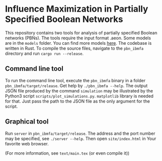 # Influence Maximization in Partially Specified Boolean Networks

This repository contains two tools for analysis of partially specified
Boolean networks (PBNs). The tools require the input format .aeon. Some
models are in the `models` folder. You can find more models
[here](https://github.com/sybila/biodivine-boolean-models).
The codebase is written in Rust. To compile the source files,
navigate to the `pbn_ibmfa` directory and run `cargo run --release`.

## Command line tool

To run the command line tool, execute the `pbn_ibmfa` binary in a folder
`pbn_ibmfa/target/release`. Get help by `./pbn_ibmfa --help`. The output JSON
file produced by the command `simulation` may be illustrated by the Python3
script `scripts/plot_simulations.py`. `matplotlib` library is needed for that.
Just pass the path to the JSON file as the only argument for the script.

## Graphical tool

Run `server` in `pbn_ibmfa/target/release`. The address and the port number
may be specified, see `./server --help`. Then open `site/index.html` in Your
favorite web browser.

(For more information, see `text/main.tex` (or even compile it))
